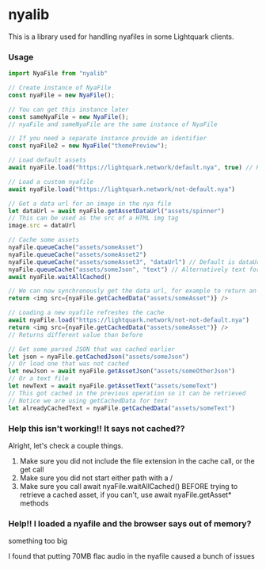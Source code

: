 # nyalib

This is a library used for handling nyafiles in some Lightquark clients.

### Usage

```js
import NyaFile from "nyalib"

// Create instance of NyaFile
const nyaFile = new NyaFile();

// You can get this instance later
const sameNyaFile = new NyaFile();
// nyaFile and sameNyaFile are the same instance of NyaFile

// If you need a separate instance provide an identifier
const nyaFile2 = new NyaFile("themePreview");

// Load default assets
await nyaFile.load("https://lightquark.network/default.nya", true) // Replace URL here

// Load a custom nyafile
await nyaFile.load("https://lightquark.network/not-default.nya")

// Get a data url for an image in the nya file
let dataUrl = await nyaFile.getAssetDataUrl("assets/spinner")
// This can be used as the src of a HTML img tag
image.src = dataUrl

// Cache some assets
nyaFile.queueCache("assets/someAsset")
nyaFile.queueCache("assets/someAsset2")
nyaFile.queueCache("assets/someAsset3", "dataUrl") // Default is dataUrl for images, sound etc.
nyaFile.queueCache("assets/someJson", "text") // Alternatively text for text, json etc.
await nyaFile.waitAllCached()

// We can now synchronously get the data url, for example to return an img element directly
return <img src={nyaFile.getCachedData("assets/someAsset")} />

// Loading a new nyafile refreshes the cache
await nyaFile.load("https://lightquark.network/not-not-default.nya")
return <img src={nyaFile.getCachedData("assets/someAsset")} />
// Returns different value than before

// Get some parsed JSON that was cached earlier
let json = nyaFile.getCachedJson("assets/someJson")
// Or load one that was not cached
let newJson = await nyaFile.getAssetJson("assets/someOtherJson")
// Or a text file
let newText = await nyaFile.getAssetText("assets/someText")
// This got cached in the previous operation so it can be retrieved
// Notice we are using getCachedData for text
let alreadyCachedText = nyaFile.getCachedData("assets/someText")
```

### Help this isn't working!! It says not cached??

Alright, let's check a couple things.

1. Make sure you did not include the file extension in the cache call, or the get call
2. Make sure you did not start either path with a /
3. Make sure you call await nyaFile.waitAllCached() BEFORE trying to retrieve a cached asset, if you can't, use await nyaFile.getAsset* methods

### Help!! I loaded a nyafile and the browser says out of memory?

something too big

I found that putting 70MB flac audio in the nyafile caused a bunch of issues